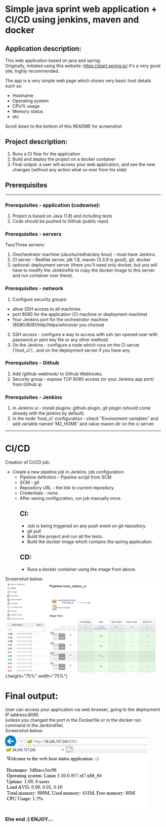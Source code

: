 # Simple java sprint web application + CI/CD using jenkins, maven and docker

## Application description:
This web application based on java and spring.  
Originally, initiated using this website: https://start.spring.io/ it's a very good site, highly recommended.  
  
The app is a very simple web page which shows very basic host details such as:
* Hostname
* Operating system
* CPU% usage
* Memory status
* etc  
  
Scroll down to the bottom of this README for screenshot.

## Project description:
1. Runs a CI flow for the application
2. Build and deploy the project on a docker container
3. Final output: a user will access your web application, and see the new changes (without any action what so ever from his side)

## Prerequisites
----
### Prerequisites - application (codewise):  
1. Project is based on Java (1.8) and including tests  
2. Code should be pushed to Github (public repo)

### Prerequisites - servers
Two/Three servers:
1. Orechestrator machine (ubuntu/redhat/any linux) - must have Jenkins.
2. CI server - RedHat server, jdk 1.8, maven (3.3.9 is good), git, docker
3. optional: deployment server (there you'll need only docker, but you will have to modify the Jenkinsfile to copy the docker image to this server and run container over there).


### Prerequisites - network
1. Configure security groups:
- allow SSH access to all machines
- port 8085 for the application (CI machine or deployment machine)
- Your Jenkins port for the orchestrator machine (8080/8081/http/https/whicever you choose)
2. SSH access - configure a way to access with ssh (an opened user with password,or pem key file or any other method)
3. On the Jenkins - configure a node which runs on the CI server ('host_ci') , and on the deployment server if you have any.

### Prerequisites - Github 
1. Add <jenkins url>/github-webhook/ to Github Webhooks.
2. Security group - expose TCP 8080 access (or your Jenkins app port) from Github ip

### Prerequisites - Jenkins
1. In Jenkins ui - install plugins: github-plugin, git plugin (should come already with the jenkins by default)
5. In the node 'host_ci' configuration - check "Environment variables" and add variable named 'M2_HOME' and value maven dir on the ci server. 


----
# CI/CD 
Creation of CI/CD job:
* Create a new pipeline job in Jenkins. job configuration:   
  - Pipeline definition - Pipeline script from SCM
  - SCM - git
  - Repository URL - the link to current repository.
  - Credentials - none.
  - After saving configuration, run job manually once.
    ## CI:  
      - Job is being triggered on any push event on git repository.
      - git pull   
      - Build the project and run all the tests.
      - Build the docker image which contains the spring application.
    ## CD:  
      - Runs a docker container using the image from above.
  
Screenshot below:  
![Screenshot](images/cicd_screenshot.PNG){:height="75%" width="75%"}  
  

# Final output:
User can access your application via web browser, going to the deployment IP address:8085  
(unless you changed the port in the Dockerfile or in the docker run command in the Jenkinsfile).  
Screenshot below:  
![Screenshot](images/screenshot.PNG)


### Ehe end :) ENJOY...
